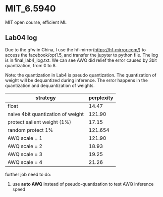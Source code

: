 # MIT_6.5940
MIT open course,  efficient ML

## Lab04 log

Due to the gfw in China, I use the hf-mirror(https://hf-mirror.com/) to access the facebook/opt1.5, and transfer the jupyter to python file.
The log is in final_lab4_log.txt. We can see AWQ did relief the error caused by 3bit quantization, from 0 to 8. 

Note: the quantization in Lab4 is pseudo quantization. The quantization of weight will be dequantized during inference. The error happens in the quantization and dequantization of weights.

|strategy|perplexity|
|--|--|
|float|14.47|
|naive 4bit quantization of weight|121.90|
|protect salient weight (1%)|  17.15|
|random protect 1% |121.654|
|AWQ scale = 1 |121.90|
|AWQ scale = 2 |18.93|
|AWQ scale = 3 |19.25|
|AWQ scale = 4 |21.26|

further job need to do:
1. use **auto AWQ**  instead of pseudo-quantization to test AWQ inference speed
